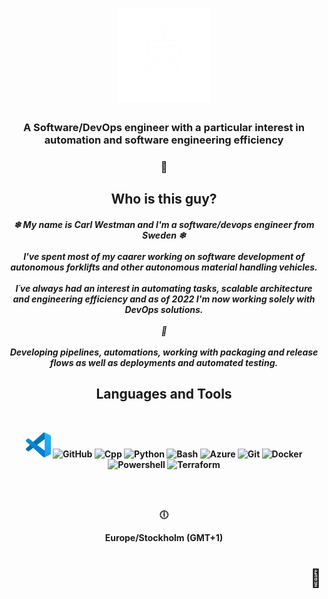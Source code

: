 <p>
  <h1 align="center"><b> <img src="https://github.com/Wesztman/Wesztman/blob/main/westman-white.png?raw=true" alt="" width="150"></h1>
</p>

<p>
  <h3 align="center">A Software/DevOps engineer with a particular interest in automation and software engineering efficiency</p></h3>
  <h3 align="center">🚀</p></h3>

<p>
<h2 align="center">Who is this guy?</h2>
<h5 align="center">❄ My name is Carl Westman and I'm a software/devops engineer from Sweden ❄ <br><br> 
 I've spent most of my caarer working on software development of autonomous forklifts and other autonomous material handling vehicles. <br><br> 
  I´ve always had an interest in automating tasks, scalable architecture and engineering efficiency and as of 2022 I'm now working solely with DevOps solutions. <br><br> 🥳 <br> <br> Developing pipelines, automations, working with packaging and release flows as well as deployments and automated testing. </h5>
</p>

<p>
<h2 align="center">Languages and Tools</h2>
</p>
<br />
<p align="center">
<img alt="Visual Studio Code" width="40px" src="https://raw.githubusercontent.com/github/explore/80688e429a7d4ef2fca1e82350fe8e3517d3494d/topics/visual-studio-code/visual-studio-code.png" />
<img alt="GitHub" width="40px" src="https://github.com/YuriDevAT/YuriDevAT/blob/main/github_.png" /> 
<img alt="Cpp" width="40px" src="https://github.com/isocpp/logos/blob/master/cpp_logo.png" />
<img alt="Python" width="40px" src="https://github.com/gilbarbara/logos/blob/master/logos/python.svg" />
<img alt="Bash" width="40px" src="https://github.com/gilbarbara/logos/blob/master/logos/bash-icon.svg" />
<img alt="Azure" width="40px" src="https://github.com/gilbarbara/logos/blob/master/logos/microsoft-azure.svg" />
<img alt="Git" width="40px" src="https://github.com/gilbarbara/logos/blob/master/logos/git-icon.svg" />
<img alt="Docker" width="40px" src="https://github.com/gilbarbara/logos/blob/master/logos/docker-icon.svg" />
<img alt="Powershell" width="40px" src="https://upload.wikimedia.org/wikipedia/commons/2/2f/PowerShell_5.0_icon.png" />
<img alt="Terraform" width="40px" src="https://www.vectorlogo.zone/logos/terraformio/terraformio-icon.svg" />
<!--<a href="https://www.figma.com/" target="_blank"> <img src="https://www.vectorlogo.zone/logos/figma/figma-icon.svg" alt="figma" width="40" height="40"/> </a>-->
   </p>
<br />
<br />

<p align="center">
🕕
</p>
<p align="center">
Europe/Stockholm (GMT+1)
</p>

<p>
  <h1 align="right"><b>🦆<img src="" alt="" width="100"></h1>
</p>

<!--
Todo:
Add favoriter coding Youtubers, and some text about learning through Yt
Add linkedin imgshield to top
Add dev.to article 
Add pip package from pypi
Highlight repos
Add stats
Add other interests
-->

<!--
**Wesztman/Wesztman** is a ✨ _special_ ✨ repository because its `README.md` (this file) appears on your GitHub profile.

Here are some ideas to get you started:

- 🔭 I’m currently working on ...
- 🌱 I’m currently learning ...
- 👯 I’m looking to collaborate on ...
- 🤔 I’m looking for help with ...
- 💬 Ask me about ...
- 📫 How to reach me: ...
- 😄 Pronouns: ...
- ⚡ Fun fact: ...
-->
